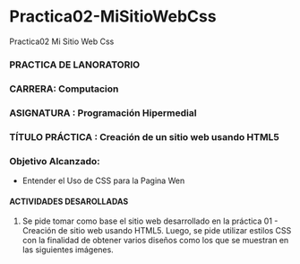 # Practica02-MiSitioWebCss
Practica02 Mi Sitio Web Css
### PRACTICA DE LANORATORIO
### CARRERA: Computacion
### ASIGNATURA : Programación Hipermedial
### TÍTULO PRÁCTICA : Creación de un sitio web usando HTML5
### Objetivo Alcanzado:
* Entender el Uso de CSS para la Pagina Wen
#### ACTIVIDADES DESAROLLADAS
1. Se pide tomar como base el sitio web desarrollado en la práctica 01 - Creación
de sitio web usando HTML5. Luego, se pide utilizar estilos CSS con la finalidad de
obtener varios diseños como los que se muestran en las siguientes imágenes.
